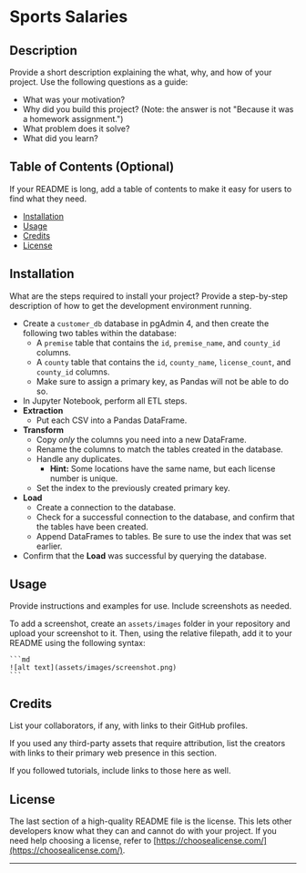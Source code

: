 # Sports Salaries

## Description

Provide a short description explaining the what, why, and how of your project. Use the following questions as a guide:



- What was your motivation?
- Why did you build this project? (Note: the answer is not "Because it was a homework assignment.")
- What problem does it solve?
- What did you learn?

## Table of Contents (Optional)

If your README is long, add a table of contents to make it easy for users to find what they need.

- [Installation](#installation)
- [Usage](#usage)
- [Credits](#credits)
- [License](#license)

## Installation

What are the steps required to install your project? Provide a step-by-step description of how to get the development environment running.



* Create a `customer_db` database in pgAdmin 4, and then create the following two tables within the database:
  * A `premise` table that contains the `id`, `premise_name`, and `county_id` columns.
  * A `county` table that contains the `id`, `county_name`, `license_count`, and `county_id` columns.
  * Make sure to assign a primary key, as Pandas will not be able to do so.
* In Jupyter Notebook, perform all ETL steps.
* **Extraction**
  * Put each CSV into a Pandas DataFrame.
* **Transform**
  * Copy _only_ the columns you need into a new DataFrame.
  * Rename the columns to match the tables created in the database.
  * Handle any duplicates.
    * **Hint:** Some locations have the same name, but each license number is unique.
  * Set the index to the previously created primary key.
* **Load**
  * Create a connection to the database.
  * Check for a successful connection to the database, and confirm that the tables have been created.
  * Append DataFrames to tables. Be sure to use the index that was set earlier.
* Confirm that the **Load** was successful by querying the database.

## Usage

Provide instructions and examples for use. Include screenshots as needed.

To add a screenshot, create an `assets/images` folder in your repository and upload your screenshot to it. Then, using the relative filepath, add it to your README using the following syntax:

    ```md
    ![alt text](assets/images/screenshot.png)
    ```

## Credits

List your collaborators, if any, with links to their GitHub profiles.

If you used any third-party assets that require attribution, list the creators with links to their primary web presence in this section.

If you followed tutorials, include links to those here as well.

## License

The last section of a high-quality README file is the license. This lets other developers know what they can and cannot do with your project. If you need help choosing a license, refer to [https://choosealicense.com/](https://choosealicense.com/).

---
